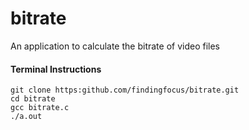 # bitrate

An application to calculate the bitrate of video files

#### Terminal Instructions
```
git clone https:github.com/findingfocus/bitrate.git
cd bitrate
gcc bitrate.c
./a.out
```
